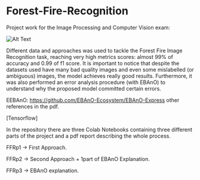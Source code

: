 # Forest-Fire-Recognition
Project work for the Image Processing and Computer Vision exam:

![Alt Text](firegif.gif)

Different data and approaches was used to tackle the Forest Fire Image Recognition task, reaching very high metrics scores: almost 99% of accuracy and 0.99 of f1 score. 
It is important to notice that despite the datasets used have many bad quality images and even some mislabelled (or ambiguous) images, the model achieves really good results. Furthermore, it was also performed an error analysis procedure (with EBAnO) to understand why the proposed model committed certain errors.

EEBAnO: https://github.com/EBAnO-Ecosystem/EBAnO-Express
other references in the pdf.

[Tensorflow]

In the repository there are three Colab Notebooks containing three different parts of the project and a pdf report describing the whole process.

FFRp1 -> First Approach.

FFRp2 -> Second Approach + 1part of EBAnO Explanation.

FFRp3 -> EBAnO explanation.


